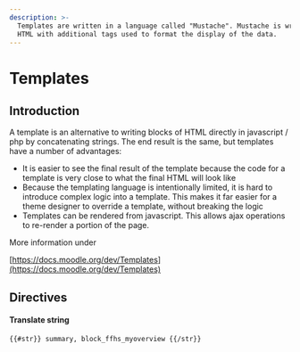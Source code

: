 ```yaml
---
description: >-
  Templates are written in a language called "Mustache". Mustache is written as
  HTML with additional tags used to format the display of the data.
---
```


# Templates

## Introduction

A template is an alternative to writing blocks of HTML directly in javascript / php by concatenating strings. The end result is the same, but templates have a number of advantages:

* It is easier to see the final result of the template because the code for a template is very close to what the final HTML will look like
* Because the templating language is intentionally limited, it is hard to introduce complex logic into a template. This makes it far easier for a theme designer to override a template, without breaking the logic
* Templates can be rendered from javascript. This allows ajax operations to re-render a portion of the page.

More information under 

[https://docs.moodle.org/dev/Templates](https://docs.moodle.org/dev/Templates)

## Directives

#### Translate string

```markup
{{#str}} summary, block_ffhs_myoverview {{/str}}
```

